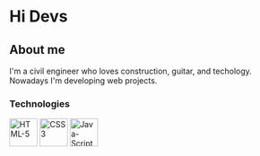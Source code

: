 <h1>Hi Devs</h1>
<div>
  <!--<h2>I'm currently learning web development</h2>-->
  <div>
    <h2>About me</h2>
    <p>I'm a civil engineer who loves construction, guitar, and techology. Nowadays I'm developing web projects.</p>
  </div>
  
  <div>
    <h3>Technologies</h3>
    <img alt="HTML-5" align="center" height="50"  class=images src="https://logospng.org/download/html-5/logo-html-5-512.png">
    <img alt="CSS3" align="center" height="50"  class=images src="https://logospng.org/download/css-3/logo-css-3-2048.png">
    <img alt="Java-Script" align="center" height="50"  class=images src="https://logospng.org/download/javascript/logo-javascript-icon-512.png">
  </div>
 </div>
  
 
  
  
<!--
**brennoDinaroski/brennoDinaroski** is a ✨ _special_ ✨ repository because its `README.md` (this file) appears on your GitHub profile.

Here are some ideas to get you started:

- 🔭 I’m currently working on ...
- 🌱 I’m currently learning ...
- 👯 I’m looking to collaborate on ...
- 🤔 I’m looking for help with ...
- 💬 Ask me about ...
- 📫 How to reach me: ...
- 😄 Pronouns: ...
- ⚡ Fun fact: ...
-->
